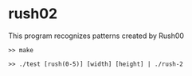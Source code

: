 # rush02
This program recognizes patterns created by Rush00

`>> make`

`>> ./test [rush(0-5)] [width] [height] | ./rush-2`
